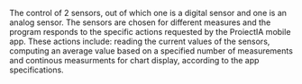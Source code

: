 The control of 2 sensors, out of which one is a digital sensor and one is an analog sensor. The sensors are chosen for different measures and the program responds to the specific actions requested by the ProiectIA mobile app. These actions include: reading the current values of the sensors, computing an average value based on a specified number of measurements and continous measurments for chart display, according to the app specifications.
